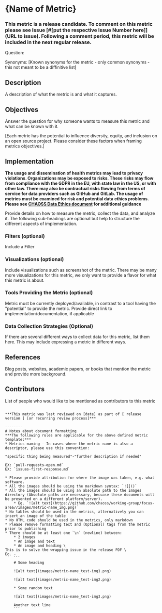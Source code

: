 # {Name of Metric}

### This metric is a release candidate. To comment on this metric please see Issue [#[put the respective Issue Number here]](URL to issue). Following a comment period, this metric will be included in the next regular release.

Question: 

Synonyms: [Known synonyms for the metric - only common synonyms - this not meant to be a diffinitive list]

## Description
A description of what the metric is and what it captures.

## Objectives
Answer the question for why someone wants to measure this metric and what can be known with it. 

[Each metric has the potential to influence diversity, equity, and inclusion on an open source project. Please consider these factors when framing metrics objectives.] 

## Implementation
__The usage and dissemination of health metrics may lead to privacy violations. Organizations may be exposed to risks. These risks may flow from compliance with the GDPR in the EU, with state law in the US, or with other law. There may also be contractual risks flowing from terms of service for data providers such as GitHub and GitLab. The usage of metrics must be examined for risk and potential data ethics problems. Please see [CHAOSS Data Ethics document]() for additional guidance__ 

Provide details on how to measure the metric, collect the data, and analyze it. The following sub-headings are optional but help to structure the different aspects of implementation.

### Filters (optional)
Include a Filter

### Visualizations (optional)
Include visualizations such as screenshot of the metric. There may be many more visualizations for this metric, we only want to provide a flavor for what this metric is about.

### Tools Providing the Metric (optional)
Metric must be currently deployed/available, in contrast to a tool having the "potential" to provide the metric. Provide direct link to implementation/documentation, if applicable

### Data Collection Strategies (Optional)
If there are several different ways to collect data for this metric, list them here. 
This may include expressing a metric in different ways.

## References
Blog posts, websites, academic papers, or books that mention the metric and provide more background.

## Contributors
List of people who would like to be mentioned as contributors to this metric 
```

***This metric was last reviewed on [date] as part of [ release version ] [or recurring review process]***

--------
# Notes about document formatting
***The following rules are applicable for the above defined metric template:***
* Metrics naming - In cases where the metric name is also a descriptor, please use this convention:

"specific thing being measured"-"further description if needed"

EX: `pull-requests-open.md`
EX: `issues-first-response.md`

* Please provide attribution for where the image was taken, e.g. what software.
* All the images should be using the markdown syntax: `![]()`
* All the images should be using an absolute path to the images directory (Absolute paths are necessary, becuase these documents will be presented on a different platform/server).
    * Eg. `![alt text](https://github.com/chaoss/working-group/focus-area//images/metric-name_img.png)`
* No tables should be used in the metrics, alternatively you can insert an image of the table
* No HTML code should be used in the metrics, only markdown 
* Please remove formatting text and (Optional) tags from the metric prior to publishing
* There should be at least one `\n` (newline) between:
    * 2 images
    * An image and text
    * An image and heading \
This is to solve the wrapping issue in the release PDF \
Eg. -
    ```
    # Some heading

    ![alt text](images/metric-name_test-img1.png)

    ![alt text](images/metric-name_test-img2.png)

    * Some random text

    ![alt text](images/metric-name_test-img3.png)

    Another text line
    ```
